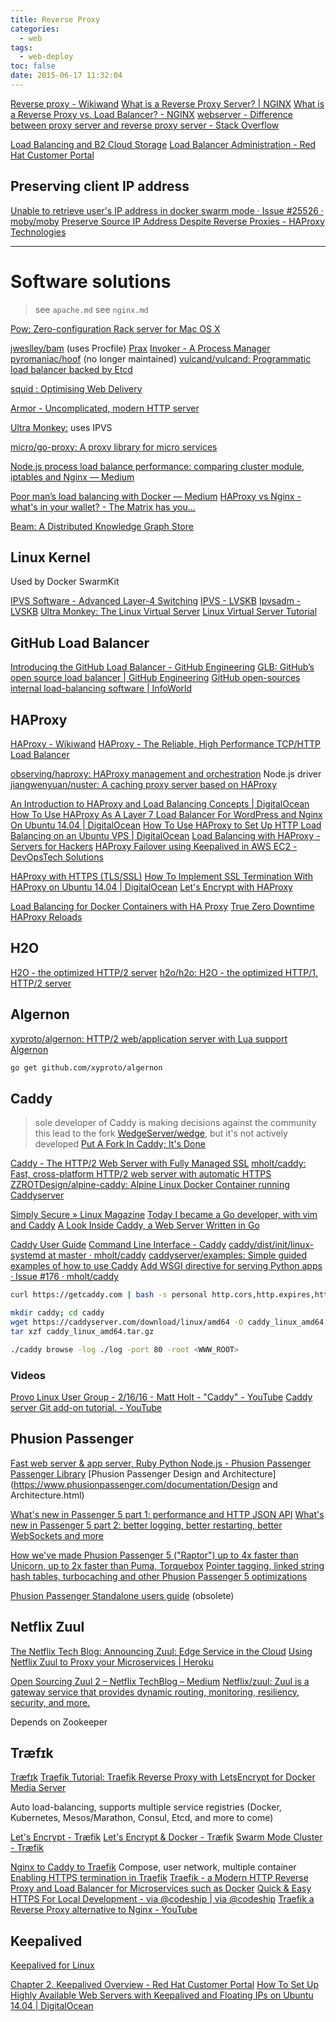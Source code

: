 ```yaml
---
title: Reverse Proxy
categories:
  - web
tags:
  - web-deploy
toc: false
date: 2015-06-17 11:32:04
---
```


[Reverse proxy - Wikiwand](https://www.wikiwand.com/en/Reverse_proxy)
[What is a Reverse Proxy Server? | NGINX](https://www.nginx.com/resources/glossary/reverse-proxy-server/)
[What is a Reverse Proxy vs. Load Balancer? - NGINX](https://www.nginx.com/resources/glossary/reverse-proxy-vs-load-balancer/)
[webserver - Difference between proxy server and reverse proxy server - Stack Overflow](https://stackoverflow.com/questions/224664/difference-between-proxy-server-and-reverse-proxy-server?utm_medium=organic&utm_source=google_rich_qa&utm_campaign=google_rich_qa)

[Load Balancing and B2 Cloud Storage](https://www.backblaze.com/blog/load-balancing-and-b2-cloud-storage/)
[Load Balancer Administration - Red Hat Customer Portal](https://access.redhat.com/documentation/en-us/red_hat_enterprise_linux/7/html-single/load_balancer_administration/)

## Preserving client IP address

[Unable to retrieve user's IP address in docker swarm mode · Issue #25526 · moby/moby](https://github.com/moby/moby/issues/25526)
[Preserve Source IP Address Despite Reverse Proxies - HAProxy Technologies](https://www.haproxy.com/blog/preserve-source-ip-address-despite-reverse-proxies/)

---

# Software solutions

> see `apache.md`
> see `nginx.md`

[Pow: Zero-configuration Rack server for Mac OS X](http://pow.cx/)

[jweslley/bam](https://github.com/jweslley/bam) (uses Procfile)
[Prax](http://ysbaddaden.github.io/prax/)
[Invoker - A Process Manager](http://invoker.codemancers.com/)
[pyromaniac/hoof](https://github.com/pyromaniac/hoof/) (no longer maintained)
[vulcand/vulcand: Programmatic load balancer backed by Etcd](https://github.com/vulcand/vulcand)

[squid : Optimising Web Delivery](http://www.squid-cache.org/)

[Armor - Uncomplicated, modern HTTP server](https://armor.labstack.com/)

[Ultra Monkey:](http://www.ultramonkey.org/) uses IPVS

[micro/go-proxy: A proxy library for micro services](https://github.com/micro/go-proxy)

[Node.js process load balance performance: comparing cluster module, iptables and Nginx — Medium](https://medium.com/@fermads/node-js-process-load-balancing-comparing-cluster-iptables-and-nginx-6746aaf38272#.92b5q68t4)

[Poor man’s load balancing with Docker — Medium](https://medium.com/@lherrera/poor-mans-load-balancing-with-docker-2be014983e5)
[HAProxy vs Nginx - what's in your wallet? - The Matrix has you...](https://distinctplace.com/2017/04/20/haproxy-vs-nginx/)

[Beam: A Distributed Knowledge Graph Store](https://www.ebayinc.com/stories/blogs/tech/beam-a-distributed-knowledge-graph-store/)

## Linux Kernel

Used by Docker SwarmKit

[IPVS Software - Advanced Layer-4 Switching](http://www.linuxvirtualserver.org/software/ipvs.html)
[IPVS - LVSKB](http://kb.linuxvirtualserver.org/wiki/IPVS)
[Ipvsadm - LVSKB](http://kb.linuxvirtualserver.org/wiki/Ipvsadm)
[Ultra Monkey: The Linux Virtual Server](http://www.ultramonkey.org/3/lvs.html)
[Linux Virtual Server Tutorial](http://www.ultramonkey.org/papers/lvs_tutorial/html/)

## GitHub Load Balancer

[Introducing the GitHub Load Balancer - GitHub Engineering](http://githubengineering.com/introducing-glb/)
[GLB: GitHub’s open source load balancer | GitHub Engineering](https://githubengineering.com/glb-director-open-source-load-balancer/)
[GitHub open-sources internal load-balancing software | InfoWorld](http://www.infoworld.com/article/3124547/data-center/github-to-open-up-its-load-balancing-software.html)

## HAProxy

[HAProxy - Wikiwand](https://www.wikiwand.com/en/HAProxy)
[HAProxy - The Reliable, High Performance TCP/HTTP Load Balancer](http://www.haproxy.org/)

[observing/haproxy: HAProxy management and orchestration](https://github.com/observing/haproxy) Node.js driver
[jiangwenyuan/nuster: A caching proxy server based on HAProxy](https://github.com/jiangwenyuan/nuster)

[An Introduction to HAProxy and Load Balancing Concepts | DigitalOcean](https://www.digitalocean.com/community/tutorials/an-introduction-to-haproxy-and-load-balancing-concepts)
[How To Use HAProxy As A Layer 7 Load Balancer For WordPress and Nginx On Ubuntu 14.04 | DigitalOcean](https://www.digitalocean.com/community/tutorials/how-to-use-haproxy-as-a-layer-7-load-balancer-for-wordpress-and-nginx-on-ubuntu-14-04)
[How To Use HAProxy to Set Up HTTP Load Balancing on an Ubuntu VPS | DigitalOcean](https://www.digitalocean.com/community/tutorials/how-to-use-haproxy-to-set-up-http-load-balancing-on-an-ubuntu-vps)
[Load Balancing with HAProxy - Servers for Hackers](https://serversforhackers.com/load-balancing-with-haproxy)
[HAProxy Failover using Keepalived in AWS EC2 - DevOpsTech Solutions](http://www.devopstech.com/haproxy-failover-keepalived-aws-ec2/)

[HAProxy with HTTPS (TLS/SSL)](https://coolaj86.com/articles/haproxy-with-https-tls-ssl/)
[How To Implement SSL Termination With HAProxy on Ubuntu 14.04 | DigitalOcean](https://www.digitalocean.com/community/tutorials/how-to-implement-ssl-termination-with-haproxy-on-ubuntu-14-04)
[Let's Encrypt with HAProxy](https://coolaj86.com/articles/lets-encrypt-with-haproxy/)

[Load Balancing for Docker Containers with HA Proxy](http://rgardler.github.io/2015/09/10/container_load_balancing_with_haproxy)
[True Zero Downtime HAProxy Reloads](http://engineeringblog.yelp.com/2015/04/true-zero-downtime-haproxy-reloads.html)

## H2O

[H2O - the optimized HTTP/2 server](https://h2o.examp1e.net/)
[h2o/h2o: H2O - the optimized HTTP/1, HTTP/2 server](https://github.com/h2o/h2o)

## Algernon

[xyproto/algernon: HTTP/2 web/application server with Lua support](https://github.com/xyproto/algernon)
[Algernon](http://algernon.roboticoverlords.org/)

```sh
go get github.com/xyproto/algernon
```

## Caddy

> sole developer of Caddy is making decisions against the community
> this lead to the fork [WedgeServer/wedge](https://github.com/WedgeServer/wedge), but it's not actively developed
> [Put A Fork In Caddy; It's Done](https://neflabs.com/blog/caddy-server/)

[Caddy - The HTTP/2 Web Server with Fully Managed SSL](https://caddyserver.com/)
[mholt/caddy: Fast, cross-platform HTTP/2 web server with automatic HTTPS](https://github.com/mholt/caddy)
[ZZROTDesign/alpine-caddy: Alpine Linux Docker Container running Caddyserver](https://github.com/ZZROTDesign/alpine-caddy)

[Simply Secure » Linux Magazine](http://www.linux-magazine.com/Issues/2018/213/Caddy)
[Today I became a Go developer, with vim and Caddy](https://coolaj86.com/articles/today-i-became-a-golang-dev-with-vim-and-caddy/)
[A Look Inside Caddy, a Web Server Written in Go](https://blog.gopheracademy.com/caddy-a-look-inside/)

[Caddy User Guide](https://caddyserver.com/docs)
[Command Line Interface - Caddy](https://caddyserver.com/docs/cli)
[caddy/dist/init/linux-systemd at master · mholt/caddy](https://github.com/mholt/caddy/tree/master/dist/init/linux-systemd)
[caddyserver/examples: Simple guided examples of how to use Caddy](https://github.com/caddyserver/examples)
[Add WSGI directive for serving Python apps · Issue #176 · mholt/caddy](https://github.com/mholt/caddy/issues/176)

```sh
curl https://getcaddy.com | bash -s personal http.cors,http.expires,http.filemanager,http.filter,http.forwardproxy,http.git,http.hugo,http.jwt,http.locale,http.login,http.minify

mkdir caddy; cd caddy
wget https://caddyserver.com/download/linux/amd64 -O caddy_linux_amd64.tar.gz
tar xzf caddy_linux_amd64.tar.gz

./caddy browse -log ./log -port 80 -root <WWW_ROOT>
```

### Videos

[Provo Linux User Group - 2/16/16 - Matt Holt - "Caddy" - YouTube](https://www.youtube.com/watch?v=ZyVA9tuif4s)
[Caddy server Git add-on tutorial. - YouTube](https://www.youtube.com/watch?v=dmat1MUT0fc)

## Phusion Passenger

[Fast web server & app server, Ruby Python Node.js - Phusion Passenger](https://www.phusionpassenger.com/)
[Passenger Library](https://www.phusionpassenger.com/library/)
[Phusion Passenger Design and Architecture](https://www.phusionpassenger.com/documentation/Design and Architecture.html)

[What's new in Passenger 5 part 1: performance and HTTP JSON API](https://blog.phusion.nl/2015/03/04/whats-new-in-passenger-5-part-1-performance-and-http-json-api/)
[What's new in Passenger 5 part 2: better logging, better restarting, better WebSockets and more](https://blog.phusion.nl/2015/03/04/whats-new-in-passenger-5-part-2-better-logging-better-restarting-better-websockets-and-more/)

[How we've made Phusion Passenger 5 ("Raptor") up to 4x faster than Unicorn, up to 2x faster than Puma, Torquebox](http://www.rubyraptor.org/how-we-made-raptor-up-to-4x-faster-than-unicorn-and-up-to-2x-faster-than-puma-torquebox/)
[Pointer tagging, linked string hash tables, turbocaching and other Phusion Passenger 5 optimizations](http://www.rubyraptor.org/pointer-tagging-linked-string-hash-tables-turbocaching-and-other-raptor-optimizations/#turbocaching)

[Phusion Passenger Standalone users guide](https://www.phusionpassenger.com/documentation/Users%20guide%20Standalone.html) (obsolete)

## Netflix Zuul

[The Netflix Tech Blog: Announcing Zuul: Edge Service in the Cloud](http://techblog.netflix.com/2013/06/announcing-zuul-edge-service-in-cloud.html)
[Using Netflix Zuul to Proxy your Microservices | Heroku](https://blog.heroku.com/archives/2016/3/2/using_netflix_zuul_to_proxy_your_microservices)

[Open Sourcing Zuul 2 – Netflix TechBlog – Medium](https://medium.com/netflix-techblog/open-sourcing-zuul-2-82ea476cb2b3)
[Netflix/zuul: Zuul is a gateway service that provides dynamic routing, monitoring, resiliency, security, and more.](https://github.com/netflix/zuul/)

Depends on Zookeeper

## Træfɪk

[Træfɪk](https://traefik.io/)
[Traefik Tutorial: Traefik Reverse Proxy with LetsEncrypt for Docker Media Server](https://www.smarthomebeginner.com/traefik-reverse-proxy-tutorial-for-docker/amp/)

Auto load-balancing, supports multiple service registries (Docker, Kubernetes, Mesos/Marathon, Consul, Etcd, and more to come)

[Let's Encrypt - Træfik](https://docs.traefik.io/configuration/acme/)
[Let's Encrypt & Docker - Træfik](https://docs.traefik.io/user-guide/docker-and-lets-encrypt/)
[Swarm Mode Cluster - Træfik](https://docs.traefik.io/user-guide/swarm-mode/)

[Nginx to Caddy to Traefik](https://sean.thenewells.us/nginx-to-caddy-to-traefik/) Compose, user network, multiple container
[Enabling HTTPS termination in Traefik](https://niels.nu/blog/2017/traefik-https-letsencrypt.html)
[Traefik - a Modern HTTP Reverse Proxy and Load Balancer for Microservices such as Docker](https://sysadmins.co.za/traefik-a-modern-http-reverse-proxy-and-load-balancer-for-microservices-such-as-docker/)
[Quick & Easy HTTPS For Local Development - via @codeship | via @codeship](https://blog.codeship.com/quick-easy-https-for-local-development/)
[Traefik a Reverse Proxy alternative to Nginx - YouTube](https://www.youtube.com/watch?v=GsBXAunkPWg)

## Keepalived

[Keepalived for Linux](http://www.keepalived.org/)

[Chapter 2. Keepalived Overview - Red Hat Customer Portal](https://access.redhat.com/documentation/en-us/red_hat_enterprise_linux/7/html/load_balancer_administration/ch-keepalived-overview-vsa)
[How To Set Up Highly Available Web Servers with Keepalived and Floating IPs on Ubuntu 14.04 | DigitalOcean](https://www.digitalocean.com/community/tutorials/how-to-set-up-highly-available-web-servers-with-keepalived-and-floating-ips-on-ubuntu-14-04)
